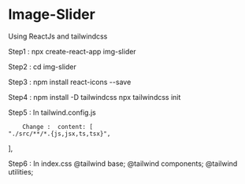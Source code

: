 # Image-Slider
Using ReactJs and tailwindcss

Step1 : npx create-react-app img-slider

Step2 : cd img-slider

Step3 : npm install react-icons --save

Step4 : npm install -D tailwindcss
        npx tailwindcss init
        
Step5 : In tailwind.config.js

        Change :  content: [
    "./src/**/*.{js,jsx,ts,tsx}",
  ],
  
Step6 : In index.css
        @tailwind base;
        @tailwind components;
        @tailwind utilities;
